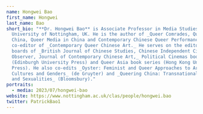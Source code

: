 ```yaml
---
name: Hongwei Bao
first_name: Hongwei
last_name: Bao
short_bio: "**Dr. Hongwei Bao** is Associate Professor in Media Studies at the
  University of Nottingham, UK. He is the author of _Queer Comrades, Queer
  China, Queer Media in China and Contemporary Chinese Queer Performance,_ and
  co-editor of _Contemporary Queer Chinese Art._ He serves on the editorial
  boards of _British Journal of Chinese Studies, Chinese Independent Cinema
  Observer, Journal of Contemporary Chinese Art,_ Political Cinemas book series
  (Edinburgh University Press) and Queer Asia book series (Hong Kong University
  Press). He also co-edits _Oyster: Feminist and Queer Approaches to Arts,
  Cultures and Genders_ (de Gruyter) and _Queering China: Transnational Genders
  and Sexualities_ (Bloomsbury)."
portraits:
  - media: 2023/07/hongwei-bao
website: https://www.nottingham.ac.uk/clas/people/hongwei.bao
twitter: PatrickBao1
---
```

